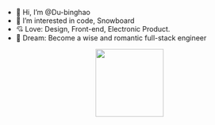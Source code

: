 - 👋 Hi, I’m @Du-binghao
- 👀 I’m interested in code, Snowboard
- 💘 Love: Design, Front-end, Electronic Product.
- 🚀 Dream: Become a wise and romantic full-stack engineer


<!---
Du-binghao/Du-binghao is a ✨ special ✨ repository because its `README.md` (this file) appears on your GitHub profile.
You can click the Preview link to take a look at your changes.
--->
<div align="center"> <img height="137px" src="https://github-readme-stats.vercel.app/api?username=Du-binghao&hide_title=true&hide_border=true&show_icons=trueline_height=21&text_color=000&icon_color=000&bg_color=0,ea6161,ffc64d,fffc4d,52fa5a&theme=graywhite" /> </div>


